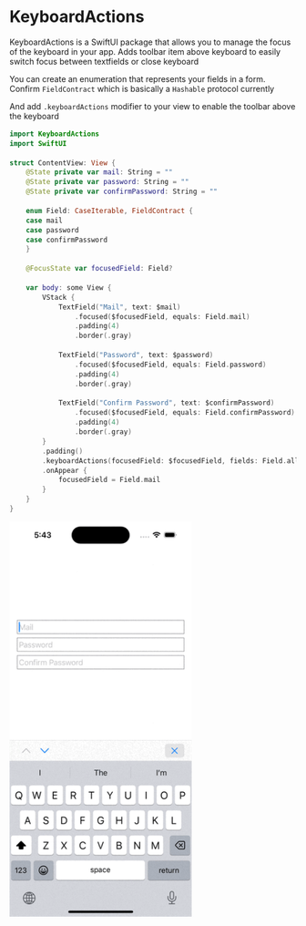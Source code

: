 # KeyboardActions

KeyboardActions is a SwiftUI package that allows you to manage the focus of the keyboard in your app. Adds toolbar item above keyboard to easily switch focus between textfields or close keyboard

You can create an enumeration that represents your fields in a form. Confirm `FieldContract` which is basically a `Hashable` protocol currently

And add `.keyboardActions` modifier to your view to enable the toolbar above the keyboard

```swift
import KeyboardActions
import SwiftUI

struct ContentView: View {
    @State private var mail: String = ""
    @State private var password: String = ""
    @State private var confirmPassword: String = ""

    enum Field: CaseIterable, FieldContract {
    case mail
    case password
    case confirmPassword
    }

    @FocusState var focusedField: Field?

    var body: some View {
        VStack {
            TextField("Mail", text: $mail)
                .focused($focusedField, equals: Field.mail)
                .padding(4)
                .border(.gray)

            TextField("Password", text: $password)
                .focused($focusedField, equals: Field.password)
                .padding(4)
                .border(.gray)

            TextField("Confirm Password", text: $confirmPassword)
                .focused($focusedField, equals: Field.confirmPassword)
                .padding(4)
                .border(.gray)
        }
        .padding()
        .keyboardActions(focusedField: $focusedField, fields: Field.allCases)
        .onAppear {
            focusedField = Field.mail
        }
    }
}
```

<img src="Sources/KeyboardActions/preview.gif" width="320" />
